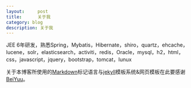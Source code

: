 ```yaml
---
layout:     post
title:      关于我
category: blog
description: 关于我
---
```


JEE 6年研发，熟悉Spring，Mybatis，Hibernate，shiro，quartz，ehcache，lucene，solr，elasticsearch，activiti，redis，Oracle，mysql，h2，html，css，javascript，jquery，bootstrap，tomcat，lunux

关于本博客所使用的[Markdown][]标记语言与[jekyll][]模板系统&网页模板在此要感谢[BeiYuu]。

[OpenShift]:    https://www.openshift.com/  "OpenShift"
[AppFog]:    https://www.appfog.com/  "AppFog"
[BeiYuu]:    http://beiyuu.com  "BeiYuu"
[jekyll]:    https://github.com/mojombo/jekyll "jekyll"
[Markdown]:    http://markdown.tw/  "Markdown"